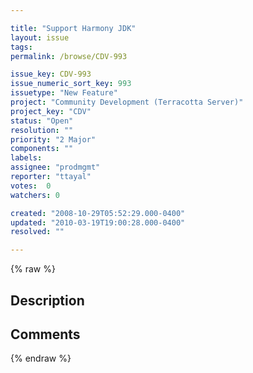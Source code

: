```yaml
---

title: "Support Harmony JDK"
layout: issue
tags: 
permalink: /browse/CDV-993

issue_key: CDV-993
issue_numeric_sort_key: 993
issuetype: "New Feature"
project: "Community Development (Terracotta Server)"
project_key: "CDV"
status: "Open"
resolution: ""
priority: "2 Major"
components: ""
labels: 
assignee: "prodmgmt"
reporter: "ttayal"
votes:  0
watchers: 0

created: "2008-10-29T05:52:29.000-0400"
updated: "2010-03-19T19:00:28.000-0400"
resolved: ""

---
```




{% raw %}



## Description

<div markdown="1" class="description">



</div>

## Comments



{% endraw %}
